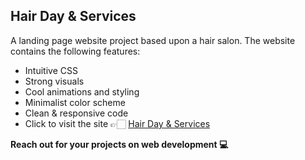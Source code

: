 ## Hair Day & Services

A landing page website project based upon a hair salon. The website contains the following features:

- Intuitive CSS
- Strong visuals
- Cool animations and styling
- Minimalist color scheme
- Clean & responsive code
- Click to visit the site 👉🏻 [Hair Day & Services][Website]

<strong> Reach out for your projects on web development 💻 </strong>

<!--Selectors Links-->
[Website]: https://sharjeel-riaz.github.io/Hair-Day-Website/
